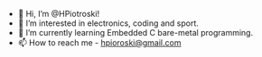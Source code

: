 - 👋 Hi, I’m @HPiotroski!
- 👀 I’m interested in electronics, coding and sport.
- 🌱 I’m currently learning Embedded C bare-metal programming. 
- 📫 How to reach me - hpioroski@gmail.com
